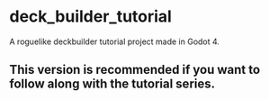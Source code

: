 # deck_builder_tutorial
A roguelike deckbuilder tutorial project made in Godot 4.

## This version is recommended if you want to follow along with the tutorial series.
